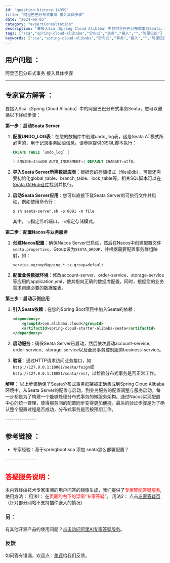 ```yaml
---
id: "question-history-14959"
title: "阿里巴巴分布式事务 接入具体步骤"
date: "2024-06-05"
category: "expertConsultation"
description: "要接入Sca（Spring Cloud Alibaba）中的阿里巴巴分布式事务Seata，您可以遵循以下详细步骤：**第一步：启动Seata Server**1. **配置UNDO_LOG表**：在您的数据库中创建undo_log表，这是Seata AT模式所必需的，用于记录事务回滚信息。请参照提供"
tags: ["sca","spring-cloud-alibaba","分布式","事务","接入","","阿里巴巴"]
keywords: ["sca","spring-cloud-alibaba","分布式","事务","接入","","阿里巴巴"]
---
```


## 用户问题 ： 
 阿里巴巴分布式事务 接入具体步骤  

---------------
## 专家官方解答 ：

要接入Sca（Spring Cloud Alibaba）中的阿里巴巴分布式事务Seata，您可以遵循以下详细步骤：

**第一步：启动Seata Server**

1. **配置UNDO_LOG表**：在您的数据库中创建undo_log表，这是Seata AT模式所必需的，用于记录事务回滚信息。请参照提供的SQL脚本执行：
   ```sql
   CREATE TABLE `undo_log` (
     ...
   ) ENGINE=InnoDB AUTO_INCREMENT=1 DEFAULT CHARSET=utf8;
   ```

2. **导入Seata Server所需数据库表**：根据您的存储模式（file或db），可能还需要初始化global_table、branch_table、lock_table等。相关SQL脚本可以在[Seata GitHub仓库](https://github.com/seata/seata/blob/1.5.0/script/server/db/mysql.sql)找到并执行。

3. **启动Seata Server应用**：您可以直接下载Seata Server的可执行文件并启动，例如使用命令行：
   ```
   $ sh seata-server.sh -p 8091 -m file
   ```
   其中，`-p`指定监听端口，`-m`指定存储模式。

**第二步：配置Nacos与业务服务**

1. **创建Nacos配置**：确保Nacos Server已启动，然后在Nacos中创建配置文件`seata.properties`，Group设为`SEATA_GROUP`，并根据需要配置事务群组映射，如：
   ```
   service.vgroupMapping.*-tx-group=default
   ```

2. **配置业务数据环境**：修改account-server、order-service、storage-service等应用的application.yml，使其指向正确的数据库配置。同时，根据您的业务需求创建必要的数据库表。

**第三步：启动示例应用**

1. **引入Seata依赖**：在您的Spring Boot项目中加入Seata的依赖：
   ```xml
   <dependency>
       <groupId>com.alibaba.cloud</groupId>
       <artifactId>spring-cloud-starter-alibaba-seata</artifactId>
   </dependency>
   ```

2. **启动服务**：确保Seata Server已启动，然后依次启动account-service、order-service、storage-service以及全局事务控制服务business-service。

3. **验证**：通过HTTP请求访问业务接口，如`http://127.0.0.1:18081/seata/feign`或`http://127.0.0.1:18081/seata/rest`，以检验分布式事务是否正常工作。

**解释**：
以上步骤确保了Seata分布式事务框架被正确集成到Spring Cloud Alibaba环境中，从Seata Server的配置与启动，到业务服务的配置调整与服务启动，每一步都是为了构建一个能够处理分布式事务的微服务架构。通过Nacos实现配置中心的统一管理，使得服务间的配置同步变得更加便捷。最后的验证步骤是为了确认整个配置过程是否成功，分布式事务是否按预期工作。


<font color="#949494">---------------</font> 


## 参考链接 ：

* 专家经验：基于springboot sca 添加 seata怎么部署配置？ 


 <font color="#949494">---------------</font> 
 


## <font color="#FF0000">答疑服务说明：</font> 

本内容经由技术专家审阅的用户问答的镜像生成，我们提供了<font color="#FF0000">专家智能答疑服务</font>,使用方法：
用法1： 在<font color="#FF0000">页面的右下的浮窗”专家答疑“</font>。
用法2： 点击[专家答疑页](https://answer.opensource.alibaba.com/docs/intro)（针对部分网站不支持插件嵌入的情况）
### 另：


有其他开源产品的使用问题？[点击访问阿里AI专家答疑服务](https://answer.opensource.alibaba.com/docs/intro)。
### 反馈
如问答有错漏，欢迎点：[差评](https://ai.nacos.io/user/feedbackByEnhancerGradePOJOID?enhancerGradePOJOId=14967)给我们反馈。
